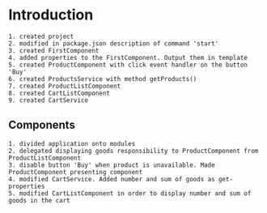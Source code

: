 # Introduction

    1. created project
    2. modified in package.json description of command 'start'
    3. created FirstComponent
    4. added properties to the FirstComponent. Output them in template
    5. created ProductComponent with click event handler on the button 'Buy'
    6. created ProductsService with method getProducts()
    7. created ProductListComponent
    8. created CartListComponent
    9. created CartService

## Components

    1. divided application onto modules
    2. delegated displaying goods responsibility to ProductComponent from ProductListComponent
    3. disable button 'Buy' when product is unavailable. Made ProductComponent presenting component
    4. modified CartService. Added number and sum of goods as get-properties
    5. modified CartListComponent in order to display number and sum of goods in the cart

